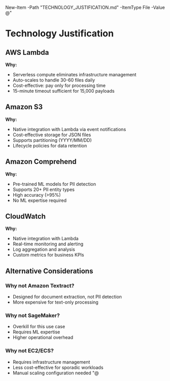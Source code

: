 New-Item -Path "TECHNOLOGY_JUSTIFICATION.md" -ItemType File -Value @"
# Technology Justification

## AWS Lambda
**Why:** 
- Serverless compute eliminates infrastructure management
- Auto-scales to handle 30-60 files daily
- Cost-effective: pay only for processing time
- 15-minute timeout sufficient for 15,000 payloads

## Amazon S3
**Why:**
- Native integration with Lambda via event notifications
- Cost-effective storage for JSON files
- Supports partitioning (YYYY/MM/DD)
- Lifecycle policies for data retention

## Amazon Comprehend
**Why:**
- Pre-trained ML models for PII detection
- Supports 20+ PII entity types
- High accuracy (>95%)
- No ML expertise required

## CloudWatch
**Why:**
- Native integration with Lambda
- Real-time monitoring and alerting
- Log aggregation and analysis
- Custom metrics for business KPIs

## Alternative Considerations

### Why not Amazon Textract?
- Designed for document extraction, not PII detection
- More expensive for text-only processing

### Why not SageMaker?
- Overkill for this use case
- Requires ML expertise
- Higher operational overhead

### Why not EC2/ECS?
- Requires infrastructure management
- Less cost-effective for sporadic workloads
- Manual scaling configuration needed
"@